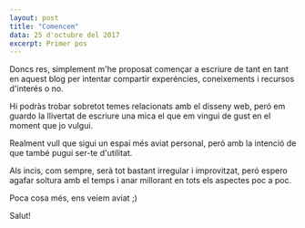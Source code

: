 ```yaml
---
layout: post
title: "Comencem"
data: 25 d'octubre del 2017
excerpt: Primer pos
---
```


Doncs res, simplement m'he proposat començar a escriure de tant en tant en aquest blog per intentar compartir experéncies, coneixements i recursos d'interés o no.

Hi podràs trobar sobretot temes relacionats amb el disseny web, peró em guardo la llivertat de escriure una mica el que em vingui de gust en el moment que jo vulgui.

Realment vull que sigui un espai més aviat personal, peró amb la intenció de que també pugui ser-te d'utilitat.

Als incis, com sempre, serà tot bastant irregular i improvitzat, peró espero agafar soltura amb el temps i anar millorant en tots els aspectes poc a poc.

Poca cosa més, ens veiem aviat ;)

Salut!
